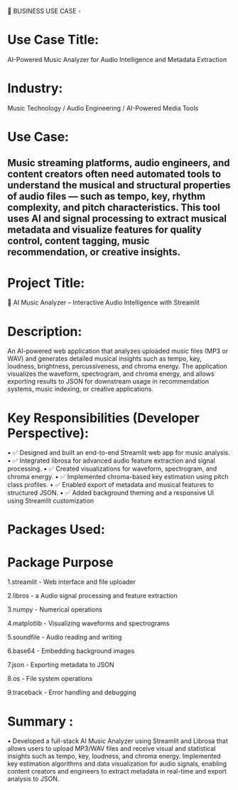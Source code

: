 💼 BUSINESS USE CASE - 
# Use Case Title:
AI-Powered Music Analyzer for Audio Intelligence and Metadata Extraction
# Industry:
Music Technology / Audio Engineering / AI-Powered Media Tools
# Use Case:
Music streaming platforms, audio engineers, and content creators often need automated tools to understand the musical and structural properties of audio files — such as tempo, key, rhythm complexity, and pitch characteristics. This tool uses AI and signal processing to extract musical metadata and visualize features for quality control, content tagging, music recommendation, or creative insights.
------------------------------------------------------------------------------------------------------------------------------------------------------------------------------------------------------------------

# Project Title:
🎵 AI Music Analyzer – Interactive Audio Intelligence with Streamlit

# Description:
An AI-powered web application that analyzes uploaded music files (MP3 or WAV) and generates detailed musical insights such as tempo, key, loudness, brightness, percussiveness, and chroma energy. The application visualizes the waveform, spectrogram, and chroma energy, and allows exporting results to JSON for downstream usage in recommendation systems, music indexing, or creative applications.

#  Key Responsibilities (Developer Perspective):
•	✅ Designed and built an end-to-end Streamlit web app for music analysis.
•	✅ Integrated librosa for advanced audio feature extraction and signal processing.
•	✅ Created visualizations for waveform, spectrogram, and chroma energy.
•	✅ Implemented chroma-based key estimation using pitch class profiles.
•	✅ Enabled export of metadata and musical features to structured JSON.
•	✅ Added background theming and a responsive UI using Streamlit customization

#  Packages Used:
# Package	Purpose
1.streamlit -	Web interface and file uploader

2.libros - a	Audio signal processing and feature extraction

3.numpy -	Numerical operations

4.matplotlib - 	Visualizing waveforms and spectrograms

5.soundfile - 	Audio reading and writing

6.base64 - 	Embedding background images

7.json - 	Exporting metadata to JSON

8.os - 	File system operations

9.traceback - 	Error handling and debugging

#  Summary :
•	Developed a full-stack AI Music Analyzer using Streamlit and Librosa that allows users to upload MP3/WAV files and receive visual and statistical insights such as tempo, key, loudness, and chroma energy. Implemented key estimation algorithms and data visualization for audio signals, enabling content creators and engineers to extract metadata in real-time and export analysis to JSON.
















